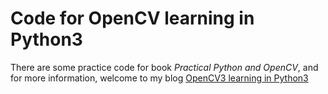 # Code for OpenCV learning in Python3
There are some practice code for book *Practical Python and OpenCV*, and for more information, welcome to my blog [OpenCV3 learning in Python3](http://pyxian.cn/2016/12/09/Python3-%E4%B8%AD%E7%9A%84-OpenCV-%E6%A8%A1%E5%9D%97%E6%93%8D%E4%BD%9C%E7%AE%80%E4%BB%8B/)

